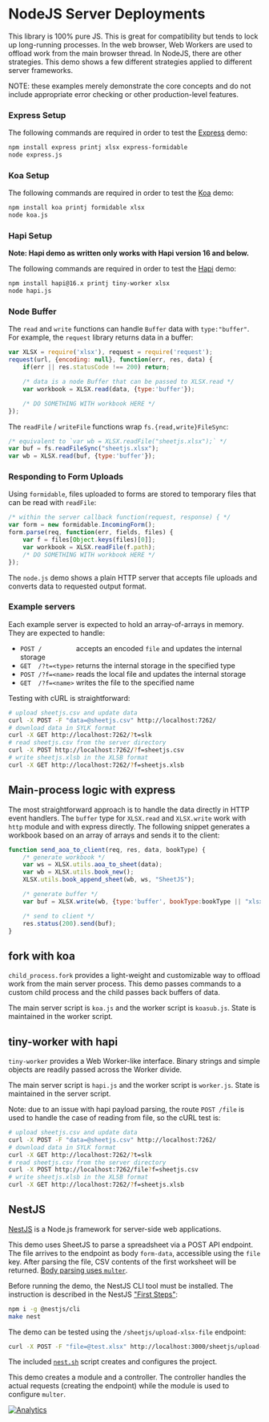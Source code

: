# NodeJS Server Deployments

This library is 100% pure JS.  This is great for compatibility but tends to lock
up long-running processes.  In the web browser, Web Workers are used to offload
work from the main browser thread.  In NodeJS, there are other strategies.  This
demo shows a few different strategies applied to different server frameworks.

NOTE: these examples merely demonstrate the core concepts and do not include
appropriate error checking or other production-level features.


### Express Setup

The following commands are required in order to test the [Express](https://github.com/expressjs/express) demo:

```bash
npm install express printj xlsx express-formidable
node express.js
```

### Koa Setup

The following commands are required in order to test the [Koa](https://github.com/koajs/koa) demo:

```bash
npm install koa printj formidable xlsx
node koa.js
```

### Hapi Setup

**Note: Hapi demo as written only works with Hapi version 16 and below.**

The following commands are required in order to test the [Hapi](https://github.com/hapijs/hapi) demo:

```bash
npm install hapi@16.x printj tiny-worker xlsx
node hapi.js
```



### Node Buffer

The `read` and `write` functions can handle `Buffer` data with `type:"buffer"`.
For example, the `request` library returns data in a buffer:

```js
var XLSX = require('xlsx'), request = require('request');
request(url, {encoding: null}, function(err, res, data) {
	if(err || res.statusCode !== 200) return;

	/* data is a node Buffer that can be passed to XLSX.read */
	var workbook = XLSX.read(data, {type:'buffer'});

	/* DO SOMETHING WITH workbook HERE */
});
```

The `readFile` / `writeFile` functions wrap `fs.{read,write}FileSync`:

```js
/* equivalent to `var wb = XLSX.readFile("sheetjs.xlsx");` */
var buf = fs.readFileSync("sheetjs.xlsx");
var wb = XLSX.read(buf, {type:'buffer'});
```

### Responding to Form Uploads

Using `formidable`, files uploaded to forms are stored to temporary files that
can be read with `readFile`:

```js
/* within the server callback function(request, response) { */
var form = new formidable.IncomingForm();
form.parse(req, function(err, fields, files) {
	var f = files[Object.keys(files)[0]];
	var workbook = XLSX.readFile(f.path);
	/* DO SOMETHING WITH workbook HERE */
});
```

The `node.js` demo shows a plain HTTP server that accepts file uploads and
converts data to requested output format.

### Example servers

Each example server is expected to hold an array-of-arrays in memory.  They are
expected to handle:

- `POST /         ` accepts an encoded `file` and updates the internal storage
- `GET  /?t=<type>` returns the internal storage in the specified type
- `POST /?f=<name>` reads the local file and updates the internal storage
- `GET  /?f=<name>` writes the file to the specified name

Testing with cURL is straightforward:

```bash
# upload sheetjs.csv and update data
curl -X POST -F "data=@sheetjs.csv" http://localhost:7262/
# download data in SYLK format
curl -X GET http://localhost:7262/?t=slk
# read sheetjs.csv from the server directory
curl -X POST http://localhost:7262/?f=sheetjs.csv
# write sheetjs.xlsb in the XLSB format
curl -X GET http://localhost:7262/?f=sheetjs.xlsb
```


## Main-process logic with express

The most straightforward approach is to handle the data directly in HTTP event
handlers.  The `buffer` type for `XLSX.read` and `XLSX.write` work with `http`
module and with express directly.  The following snippet generates a workbook
based on an array of arrays and sends it to the client:

```js
function send_aoa_to_client(req, res, data, bookType) {
	/* generate workbook */
	var ws = XLSX.utils.aoa_to_sheet(data);
	var wb = XLSX.utils.book_new();
	XLSX.utils.book_append_sheet(wb, ws, "SheetJS");

	/* generate buffer */
	var buf = XLSX.write(wb, {type:'buffer', bookType:bookType || "xlsx"});

	/* send to client */
	res.status(200).send(buf);
}
```


## fork with koa

`child_process.fork` provides a light-weight and customizable way to offload
work from the main server process.  This demo passes commands to a custom child
process and the child passes back buffers of data.

The main server script is `koa.js` and the worker script is `koasub.js`.  State
is maintained in the worker script.



## tiny-worker with hapi

`tiny-worker` provides a Web Worker-like interface.  Binary strings and simple
objects are readily passed across the Worker divide.

The main server script is `hapi.js` and the worker script is `worker.js`.  State
is maintained in the server script.

Note: due to an issue with hapi payload parsing, the route `POST /file` is used
to handle the case of reading from file, so the cURL test is:

```bash
# upload sheetjs.csv and update data
curl -X POST -F "data=@sheetjs.csv" http://localhost:7262/
# download data in SYLK format
curl -X GET http://localhost:7262/?t=slk
# read sheetjs.csv from the server directory
curl -X POST http://localhost:7262/file?f=sheetjs.csv
# write sheetjs.xlsb in the XLSB format
curl -X GET http://localhost:7262/?f=sheetjs.xlsb
```



## NestJS

[NestJS](https://nestjs.com/) is a Node.js framework for server-side web applications.

This demo uses SheetJS to parse a spreadsheet via a POST API endpoint. The file
arrives to the endpoint as body `form-data`, accessible using the `file` key.
After parsing the file, CSV contents of the first worksheet will be returned.
[Body parsing uses `multer`](https://docs.nestjs.com/techniques/file-upload).

Before running the demo, the NestJS CLI tool must be installed.  The instruction
is described in the NestJS ["First Steps"](https://docs.nestjs.com/first-steps):

```bash
npm i -g @nestjs/cli
make nest
```

The demo can be tested using the `/sheetjs/upload-xlsx-file` endpoint:

```bash
curl -X POST -F "file=@test.xlsx" http://localhost:3000/sheetjs/upload-xlsx-file
```

The included [`nest.sh`](./nest.sh) script creates and configures the project.


This demo creates a module and a controller.  The controller handles the actual
requests (creating the endpoint) while the module is used to configure `multer`.


[![Analytics](https://ga-beacon.appspot.com/UA-36810333-1/SheetJS/js-xlsx?pixel)](https://github.com/SheetJS/js-xlsx)
